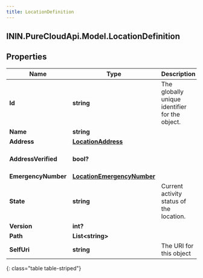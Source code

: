 ```yaml
---
title: LocationDefinition
---
```

## ININ.PureCloudApi.Model.LocationDefinition

## Properties

|Name | Type | Description | Notes|
|------------ | ------------- | ------------- | -------------|
| **Id** | **string** | The globally unique identifier for the object. | [optional] |
| **Name** | **string** |  | [optional] |
| **Address** | [**LocationAddress**](LocationAddress.html) |  | [optional] |
| **AddressVerified** | **bool?** |  | [optional] [default to false]|
| **EmergencyNumber** | [**LocationEmergencyNumber**](LocationEmergencyNumber.html) |  | [optional] |
| **State** | **string** | Current activity status of the location. | [optional] |
| **Version** | **int?** |  | [optional] |
| **Path** | **List&lt;string&gt;** |  | [optional] |
| **SelfUri** | **string** | The URI for this object | [optional] |
{: class="table table-striped"}


